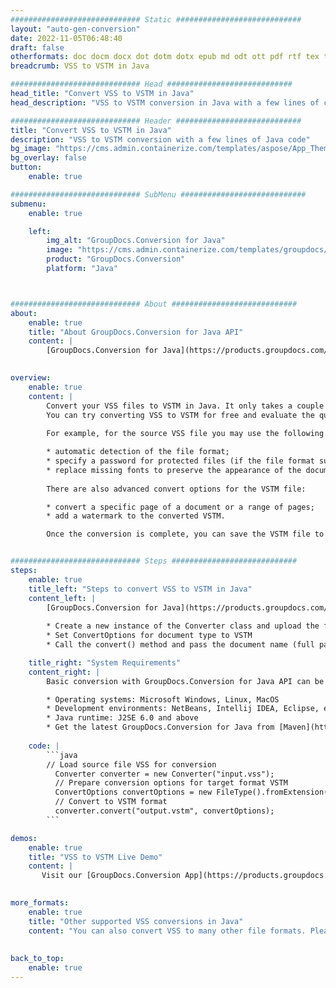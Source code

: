 ```yaml
---
############################# Static ############################
layout: "auto-gen-conversion"
date: 2022-11-05T06:48:40
draft: false
otherformats: doc docm docx dot dotm dotx epub md odt ott pdf rtf tex txt vdx vsdm vsdx vssm vssx vstm vstx vsx vtx xps
breadcrumb: VSS to VSTM in Java

############################# Head ############################
head_title: "Convert VSS to VSTM in Java"
head_description: "VSS to VSTM conversion in Java with a few lines of code. Convert over 160 file formats using the GroupDocs document conversion API for Java"

############################# Header ############################
title: "Convert VSS to VSTM in Java"
description: "VSS to VSTM conversion with a few lines of Java code"
bg_image: "https://cms.admin.containerize.com/templates/aspose/App_Themes/V3/images/bg/header1.png"
bg_overlay: false
button:
    enable: true

############################# SubMenu ############################
submenu:
    enable: true

    left:
        img_alt: "GroupDocs.Conversion for Java"
        image: "https://cms.admin.containerize.com/templates/groupdocs/images/product-logos/90x90-noborder/groupdocs-conversion-java.png"
        product: "GroupDocs.Conversion"
        platform: "Java"



############################# About ############################
about:
    enable: true
    title: "About GroupDocs.Conversion for Java API"
    content: |
        [GroupDocs.Conversion for Java](https://products.groupdocs.com/conversion/java/) is an advanced file format conversion API for converting between popular image and document formats such as Microsoft Office, OpenDocument, PDF, HTML, email, CAD. and much more with just a few lines of code. The native API automatically detects the formats of the original documents and offers many options for customizing the converted documents. Along with the function of extracting information from a document, it also supports caching of the conversion results to the local disk by default. However, any type of cache storage can be supported by implementing the appropriate interfaces - Amazon S3, Dropbox, Google Drive, Windows Azure, Reddis, or any others.
    

overview:
    enable: true
    content: |
        Convert your VSS files to VSTM in Java. It only takes a couple of lines of Java code on any platform of your choice, such as Windows, Linux, macOS.
        You can try converting VSS to VSTM for free and evaluate the quality of the conversion results. Along with simple file conversion scripts, you can try more sophisticated options for loading the VSS source file and storing the VSTM output. 
        
        For example, for the source VSS file you may use the following load options:

        * automatic detection of the file format;
        * specify a password for protected files (if the file format supports it);
        * replace missing fonts to preserve the appearance of the document.
        
        There are also advanced convert options for the VSTM file:

        * convert a specific page of a document or a range of pages;
        * add a watermark to the converted VSTM.

        Once the conversion is complete, you can save the VSTM file to your local file path or to any third party storage such as FTP, Amazon S3, Google Drive, Dropbox etc. Please note - to convert VSS to VSTM, you do not need to install any additional software, such as MS Office, Open Office, Adobe Acrobat Reader etc.


############################# Steps ############################
steps:
    enable: true
    title_left: "Steps to convert VSS to VSTM in Java"
    content_left: |
        [GroupDocs.Conversion for Java](https://products.groupdocs.com/conversion/java/) allows developers to easily convert VSS file to VSTM with a few lines of code.
        
        * Create a new instance of the Converter class and upload the file VSS with the full path
        * Set ConvertOptions for document type to VSTM
        * Call the convert() method and pass the document name (full path) and format (VSTM) as a parameter

    title_right: "System Requirements"
    content_right: |
        Basic conversion with GroupDocs.Conversion for Java API can be done with just a few lines of code. Our APIs are supported on all major platforms and operating systems. Before executing the code below, make sure you have the following prerequisites installed on your system.

        * Operating systems: Microsoft Windows, Linux, MacOS
        * Development environments: NetBeans, Intellij IDEA, Eclipse, etc.
        * Java runtime: J2SE 6.0 and above
        * Get the latest GroupDocs.Conversion for Java from [Maven](https://repository.groupdocs.com/webapp/#/artifacts/browse/tree/General/repo/com/groupdocs/groupdocs-conversion)
         
    code: |
        ```java    
        // Load source file VSS for conversion
          Converter converter = new Converter("input.vss");
          // Prepare conversion options for target format VSTM
          ConvertOptions convertOptions = new FileType().fromExtension("vstm").getConvertOptions();
          // Convert to VSTM format
          converter.convert("output.vstm", convertOptions);
        ```

demos:
    enable: true
    title: "VSS to VSTM Live Demo"
    content: |
       Visit our [GroupDocs.Conversion App](https://products.groupdocs.app/conversion/family) website and try VSS to VSTM conversion now. The free demo has the following benefits
          

more_formats:
    enable: true
    title: "Other supported VSS conversions in Java"
    content: "You can also convert VSS to many other file formats. Please see the list below."
       
       
back_to_top:
    enable: true
---
```

